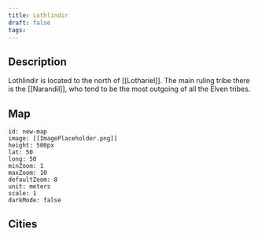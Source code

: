 ```yaml
---
title: Lothlindir
draft: false
tags:
---
```

## Description

Lothlindir is located to the north of [[Lothariel]]. The main ruling tribe there is the [[Narandil]], who tend to be the most outgoing of all the Elven tribes.
## Map
```leaflet 
id: new-map 
image: [[ImagePlaceholder.png]] 
height: 500px 
lat: 50 
long: 50 
minZoom: 1 
maxZoom: 10 
defaultZoom: 8
unit: meters 
scale: 1 
darkMode: false
```

## Cities

